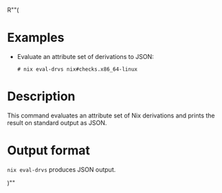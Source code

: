 R""(

# Examples

* Evaluate an attribute set of derivations to JSON:

  ```console
  # nix eval-drvs nix#checks.x86_64-linux
  ```

# Description

This command evaluates an attribute set of Nix derivations and prints the result on standard output as JSON.

# Output format

`nix eval-drvs` produces JSON output.

)""

